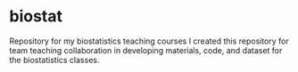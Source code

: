 # biostat
Repository for my biostatistics teaching courses
I created this repository for team teaching collaboration in developing materials, code, and dataset for the biostatistics classes.
